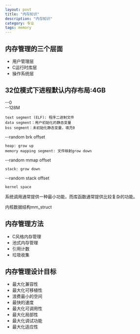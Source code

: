 ```yaml
---
layout: post
title: "内存知识"
description: "内存知识"
category: 专业 
tags: memory
---
```


## 内存管理的三个层面
* 用户管理层
* C运行时库层
* 操作系统层

## 32位模式下进程默认内存布局:4GB
--0   
--128M   

	text segment (ELF): 程序二进制文件
	data segment：用户初始化的静态变量
	bss segment：未初始化静态变量，填充0
--random brk offset

	heap: grow up
	memory mapping segment: 文件映射grow down
--random mmap offset

	stack: grow down
--random stack offset

	kernel space

系统调用通常提供一种最小功能，而库函数通常提供比较复杂的功能。

内核数据结构mm_struct

## 内存管理方法
* C风格内存管理
* 池式内存管理
* 引用计数
* 垃圾收集

## 内存管理设计目标
* 最大化兼容性
* 最大化可移植性
* 浪费最小的空间
* 最快的速度
* 最大化可调用性
* 最大化局部性
* 最大化调试功能
* 最大化适应性
